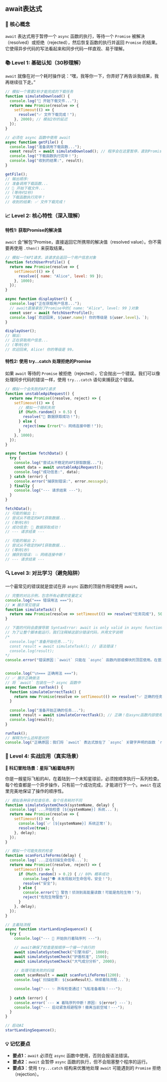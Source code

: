 ## await表达式

### 🎯 核心概念
`await` 表达式用于暂停一个 `async` 函数的执行，等待一个 `Promise` 被解决（resolved）或拒绝（rejected），然后恢复函数的执行并返回 `Promise` 的结果。它使得异步代码的写法看起来和同步代码一样直观、易于理解。

### 📚 Level 1: 基础认知（30秒理解）
`await` 就像在对一个耗时操作说：“嘿，我等你一下，你弄好了再告诉我结果，我再继续往下走。”

```javascript
// 模拟一个需要2秒才能完成的下载任务
function simulateDownload() {
  console.log("🚀 开始下载文件...");
  return new Promise(resolve => {
    setTimeout(() => {
      resolve("✅ 文件下载完成！");
    }, 2000); // 模拟2秒的延迟
  });
}

// 必须在 async 函数中使用 await
async function getFile() {
  console.log("准备调用下载函数...");
  const result = await simulateDownload(); // 程序会在这里暂停，直到Promise完成
  console.log("下载函数执行完毕！");
  console.log("收到的结果:", result);
}

getFile();
// 输出顺序:
// 准备调用下载函数...
// 🚀 开始下载文件...
// (等待约2秒)
// 下载函数执行完毕！
// 收到的结果: ✅ 文件下载完成！
```

### 📈 Level 2: 核心特性（深入理解）

#### 特性1: 获取Promise的解决值
`await` 会“解包”Promise，直接返回它所携带的解决值（resolved value）。你不需要再使用 `.then()` 来获取结果。

```javascript
// 模拟一个API请求，该请求会返回一个用户信息对象
function fetchUserProfile() {
  return new Promise(resolve => {
    setTimeout(() => {
      resolve({ name: "Alice", level: 99 });
    }, 1000);
  });
}

async function displayUser() {
  console.log("正在获取用户信息...");
  // await直接拿到了Promise中的{ name: "Alice", level: 99 }对象
  const user = await fetchUserProfile();
  console.log(`欢迎回来, ${user.name}! 你的等级是 ${user.level}。`);
}

displayUser();
// 输出:
// 正在获取用户信息...
// (等待1秒)
// 欢迎回来, Alice! 你的等级是 99。
```

#### 特性2: 使用 try...catch 处理拒绝的Promise
如果 `await` 等待的 `Promise` 被拒绝（rejected），它会抛出一个错误。我们可以像处理同步代码的错误一样，使用 `try...catch` 语句来捕获这个错误。

```javascript
// 模拟一个会失败的API请求
function unstableApiRequest() {
  return new Promise((resolve, reject) => {
    setTimeout(() => {
      // 模拟一个随机失败
      if (Math.random() > 0.5) {
        resolve("🎉 数据获取成功！");
      } else {
        reject(new Error("💥 网络连接中断！"));
      }
    }, 1000);
  });
}

async function fetchData() {
  try {
    console.log("尝试从不稳定的API获取数据...");
    const data = await unstableApiRequest();
    console.log("成功信息:", data);
  } catch (error) {
    console.error("捕获到错误:", error.message);
  } finally {
    console.log("--- 请求结束 ---");
  }
}

fetchData();
// 可能的输出 1:
// 尝试从不稳定的API获取数据...
// (等待1秒)
// 成功信息: 🎉 数据获取成功！
// --- 请求结束 ---

// 可能的输出 2:
// 尝试从不稳定的API获取数据...
// (等待1秒)
// 捕获到错误: 💥 网络连接中断！
// --- 请求结束 ---
```

### 🔍 Level 3: 对比学习（避免陷阱）
一个最常见的错误就是尝试在非 `async` 函数的顶层作用域使用 `await`。

```javascript
// 完整的对比示例，包含所有必要的变量定义
console.log("=== 错误用法 ===");
// ❌ 展示常见错误
function simulateTask() {
  return new Promise(resolve => setTimeout(() => resolve("任务完成"), 500));
}

// 下面的代码会直接导致 SyntaxError: await is only valid in async functions and the top level bodies of modules
// 为了让整个脚本能运行，我们注释掉这部分错误代码，并用文字说明
/*
  console.log("准备开始任务...");
  const result = await simulateTask(); // 语法错误！
  console.log(result);
*/
console.error("错误原因：`await` 只能在 `async` 函数内部或模块的顶层使用。在普通函数中直接使用会导致语法错误。");


console.log("\n=== 正确用法 ===");
// ✅ 展示正确做法
// 将 `await` 包装在一个 async 函数中
async function runTask() {
  function simulateCorrectTask() {
    return new Promise(resolve => setTimeout(() => resolve("✅ 正确的任务完成"), 500));
  }
  
  console.log("准备开始正确的任务...");
  const result = await simulateCorrectTask(); // 正确！在async函数内部使用
  console.log(result);
}

runTask();
// 解释为什么这样是对的
console.log("正确原因：我们将 `await` 表达式放在了 `async` 关键字声明的函数 `runTask` 内部，这完全符合语法规则。");
```

### 🚀 Level 4: 实战应用（真实场景）

**🚀 科幻冒险场景：星际飞船着陆序列**

你是一艘星际飞船的AI，在着陆到一个未知星球前，必须按顺序执行一系列检查。每个检查都是一个异步操作，只有前一个成功完成，才能进行下一个。`await` 在这里完美地保证了操作的顺序性。

```javascript
// 模拟各种异步检查任务，每个任务耗时不同
function simulateSystemCheck(systemName, delay) {
  console.log(`...开始检查 [${systemName}] 系统...`);
  return new Promise(resolve => {
    setTimeout(() => {
      console.log(`✅ [${systemName}] 系统正常!`);
      resolve(true);
    }, delay);
  });
}

// 模拟一个可能失败的检查
function scanForLifeForms(delay) {
  console.log(`...正在扫描生命信号...`);
  return new Promise((resolve, reject) => {
    setTimeout(() => {
      if (Math.random() > 0.2) { // 80% 概率成功
        console.log("👽 未发现敌对生命信号。安全！");
        resolve("安全");
      } else {
        console.error("🚨 警告！侦测到高能量读数！可能是危险生物！");
        reject("危险生物警告");
      }
    }, delay);
  });
}

// 主着陆流程
async function startLandingSequence() {
  try {
    console.log("--- 🚀 开始执行着陆序列 ---");

    // await确保了检查是按顺序一个接一个执行的
    await simulateSystemCheck("引擎冷却", 1000);
    await simulateSystemCheck("护盾校准", 1500);
    await simulateSystemCheck("大气成分分析", 2000);
    
    // 处理可能失败的扫描
    const scanResult = await scanForLifeForms(1200);
    console.log(`扫描结果: ${scanResult}。继续着陆流程...`);

    console.log("--- ✨ 所有检查通过！飞船准备着陆！---");
    
  } catch (error) {
    console.error(`--- ❌ 着陆序列中断！原因: ${error} ---`);
    console.log("--- 启动紧急规避程序！撤离当前空域！---");
  }
}

// 启动AI
startLandingSequence();
```

### 💡 记忆要点
- **要点1**：`await` 必须在 `async` 函数中使用，否则会报语法错误。
- **要点2**：`await` 会暂停 `async` 函数的执行，但不会阻塞整个程序的运行。
- **要点3**：使用 `try...catch` 结构来优雅地处理 `await` 可能遇到的 `Promise` 拒绝（rejection）。

<!--
metadata:
  syntax: [await, async]
  pattern: [async-await, error-handling]
  api: [Promise, setTimeout, console.log, Math.random]
  concept: [event-loop, promise]
  difficulty: advanced
  dependencies: [无]
  related: [js-sec-5-3-1]
-->